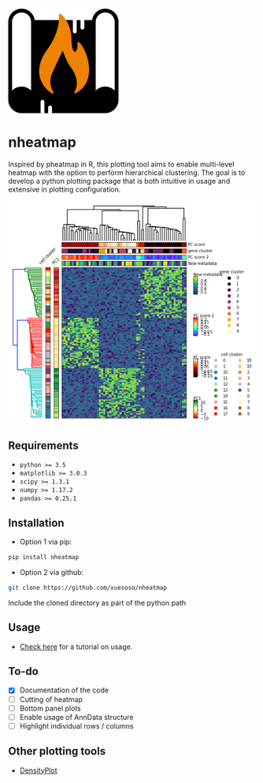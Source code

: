 ![Logo](logo.png)

# nheatmap
Inspired by pheatmap in R, this plotting tool aims to enable multi-level heatmap with the option to perform hierarchical clustering. The goal is to develop a python plotting package that is both intuitive in usage and extensive in plotting configuration.

![Example](./examples/example1.png)

## Requirements
- `python >= 3.5`
- `matplotlib >= 3.0.3`
- `scipy >= 1.3.1`
- `numpy >= 1.17.2`
- `pandas >= 0.25.1`

## Installation
- Option 1 via pip:
```bash
pip install nheatmap
```

- Option 2 via github:
```bash
git clone https://github.com/xuesoso/nheatmap
```
Include the cloned directory as part of the python path

## Usage
- [Check here](https://github.com/xuesoso/nheatmap/blob/master/tutorial.ipynb) for a tutorial on usage.

## To-do
- [x] Documentation of the code
- [ ] Cutting of heatmap
- [ ] Bottom panel plots
- [ ] Enable usage of AnnData structure
- [ ] Highlight individual rows / columns

## Other plotting tools
- [DensityPlot](https://github.com/xuesoso/DensityPlot)

